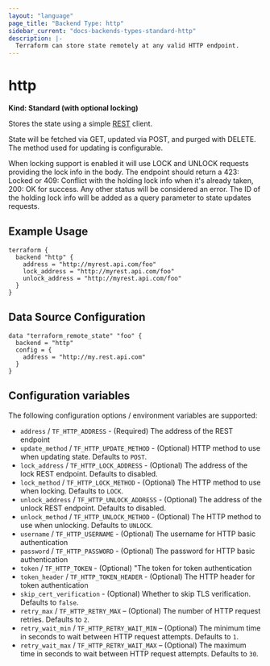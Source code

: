 ```yaml
---
layout: "language"
page_title: "Backend Type: http"
sidebar_current: "docs-backends-types-standard-http"
description: |-
  Terraform can store state remotely at any valid HTTP endpoint.
---
```


# http

**Kind: Standard (with optional locking)**

Stores the state using a simple [REST](https://en.wikipedia.org/wiki/Representational_state_transfer) client.

State will be fetched via GET, updated via POST, and purged with DELETE. The method used for updating is configurable.

When locking support is enabled it will use LOCK and UNLOCK requests providing the lock info in the body. The endpoint should
return a 423: Locked or 409: Conflict with the holding lock info when it's already taken, 200: OK for success. Any other status
will be considered an error. The ID of the holding lock info will be added as a query parameter to state updates requests.

## Example Usage

```hcl
terraform {
  backend "http" {
    address = "http://myrest.api.com/foo"
    lock_address = "http://myrest.api.com/foo"
    unlock_address = "http://myrest.api.com/foo"
  }
}
```

## Data Source Configuration

```hcl
data "terraform_remote_state" "foo" {
  backend = "http"
  config = {
    address = "http://my.rest.api.com"
  }
}
```

## Configuration variables

The following configuration options / environment variables are supported:

 * `address` / `TF_HTTP_ADDRESS` - (Required) The address of the REST endpoint
 * `update_method` / `TF_HTTP_UPDATE_METHOD` - (Optional) HTTP method to use
   when updating state. Defaults to `POST`.
 * `lock_address` / `TF_HTTP_LOCK_ADDRESS` - (Optional) The address of the lock
   REST endpoint. Defaults to disabled.
 * `lock_method` / `TF_HTTP_LOCK_METHOD` - (Optional) The HTTP method to use
   when locking. Defaults to `LOCK`.
 * `unlock_address` / `TF_HTTP_UNLOCK_ADDRESS` - (Optional) The address of the
   unlock REST endpoint. Defaults to disabled.
 * `unlock_method` / `TF_HTTP_UNLOCK_METHOD` - (Optional) The HTTP method to use
   when unlocking. Defaults to `UNLOCK`.
 * `username` / `TF_HTTP_USERNAME` - (Optional) The username for HTTP basic
   authentication
 * `password` / `TF_HTTP_PASSWORD` - (Optional) The password for HTTP basic
   authentication
 * `token` / `TF_HTTP_TOKEN` - (Optional) "The token for token authentication
 * `token_header` / `TF_HTTP_TOKEN_HEADER` - (Optional) The HTTP header for 
   token authentication
 * `skip_cert_verification` - (Optional) Whether to skip TLS verification.
   Defaults to `false`.
 * `retry_max` / `TF_HTTP_RETRY_MAX` – (Optional) The number of HTTP request
   retries. Defaults to `2`.
 * `retry_wait_min` / `TF_HTTP_RETRY_WAIT_MIN` – (Optional) The minimum time in
   seconds to wait between HTTP request attempts. Defaults to `1`.
 * `retry_wait_max` / `TF_HTTP_RETRY_WAIT_MAX` – (Optional) The maximum time in
   seconds to wait between HTTP request attempts. Defaults to `30`.
